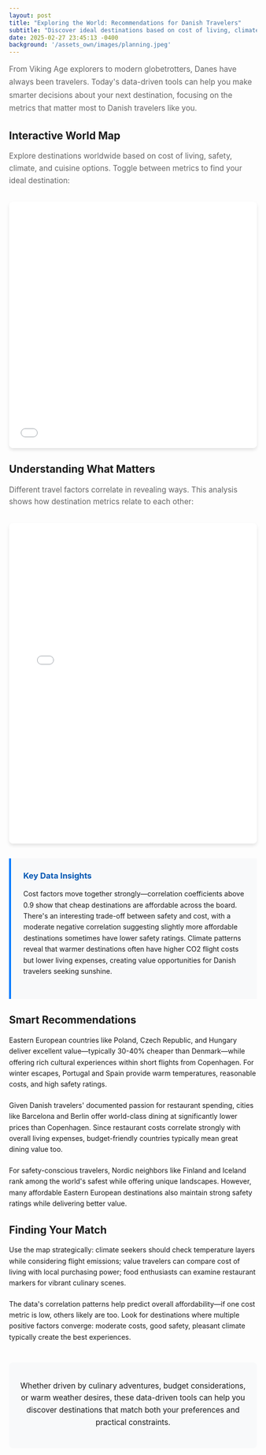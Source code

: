 ```yaml
---
layout: post
title: "Exploring the World: Recommendations for Danish Travelers"
subtitle: "Discover ideal destinations based on cost of living, climate, safety, and more using our interactive global map."
date: 2025-02-27 23:45:13 -0400
background: '/assets_own/images/planning.jpeg'
---
```


<div class="intro-section">
From Viking Age explorers to modern globetrotters, Danes have always been travelers. Today's data-driven tools can help you make smarter decisions about your next destination, focusing on the metrics that matter most to Danish travelers like you.
</div>

## Interactive World Map

<p class="lead">Explore destinations worldwide based on cost of living, safety, climate, and cuisine options. Toggle between metrics to find your ideal destination:</p>

<div class="map-container">
<iframe src="/assets/global_cost_of_living_map.html" width="100%" height="500px" frameborder="0"></iframe>  
</div>

## Understanding What Matters

<p class="lead">Different travel factors correlate in revealing ways. This analysis shows how destination metrics relate to each other:</p>

<div class="chart-container">
  <iframe src="/assets/correlation_heatmap.html" 
          width="100%" 
          height="650px" 
          frameborder="0" 
          style="min-height: 500px; max-width: 100%;"></iframe>  
</div>

<div class="insight-box">
<h3>Key Data Insights</h3>
<p>Cost factors move together strongly—correlation coefficients above 0.9 show that cheap destinations are affordable across the board. There's an interesting trade-off between safety and cost, with a moderate negative correlation suggesting slightly more affordable destinations sometimes have lower safety ratings. Climate patterns reveal that warmer destinations often have higher CO2 flight costs but lower living expenses, creating value opportunities for Danish travelers seeking sunshine.</p>
</div>

## Smart Recommendations

Eastern European countries like Poland, Czech Republic, and Hungary deliver excellent value—typically 30-40% cheaper than Denmark—while offering rich cultural experiences within short flights from Copenhagen. For winter escapes, Portugal and Spain provide warm temperatures, reasonable costs, and high safety ratings.

Given Danish travelers' documented passion for restaurant spending, cities like Barcelona and Berlin offer world-class dining at significantly lower prices than Copenhagen. Since restaurant costs correlate strongly with overall living expenses, budget-friendly countries typically mean great dining value too.

For safety-conscious travelers, Nordic neighbors like Finland and Iceland rank among the world's safest while offering unique landscapes. However, many affordable Eastern European destinations also maintain strong safety ratings while delivering better value.

## Finding Your Match

Use the map strategically: climate seekers should check temperature layers while considering flight emissions; value travelers can compare cost of living with local purchasing power; food enthusiasts can examine restaurant markers for vibrant culinary scenes.

The data's correlation patterns help predict overall affordability—if one cost metric is low, others likely are too. Look for destinations where multiple positive factors converge: moderate costs, good safety, pleasant climate typically create the best experiences.

<div class="conclusion">
<p>Whether driven by culinary adventures, budget considerations, or warm weather desires, these data-driven tools can help you discover destinations that match both your preferences and practical constraints.</p>
</div>

<style>
.intro-section {
    font-size: 1.1em;
    line-height: 1.7;
    color: #666;
    margin-bottom: 30px;
}

.lead {
    font-size: 1.1em;
    font-weight: 400;
    color: #666;
    margin-bottom: 20px;
    line-height: 1.6;
}

.map-container, .chart-container {
    margin: 30px 0;
    box-shadow: 0 4px 6px rgba(0,0,0,0.1);
    border-radius: 8px;
    overflow: hidden;
}

.insight-box {
    background-color: #f8f9fa;
    border-left: 4px solid #007bff;
    padding: 25px;
    margin: 30px 0;
}

.insight-box h3 {
    color: #0056b3;
    margin-top: 0;
}

.conclusion {
    text-align: center;
    font-size: 1.1em;
    margin-top: 40px;
    padding: 20px;
    background-color: #f8f9fa;
    border-radius: 8px;
    line-height: 1.6;
}


h3 {
    margin-top: 30px;
    color: #495057;
}

p {
    line-height: 1.6;
    margin-bottom: 20px;
}
</style>